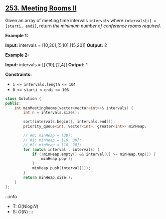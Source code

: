 ## [253\. Meeting Rooms II](https://leetcode.com/problems/meeting-rooms-ii/)

Given an array of meeting time intervals `intervals` where `intervals[i] = [starti, endi]`, return _the minimum number of conference rooms required_.

**Example 1:**

**Input:** intervals = \[\[0,30\],\[5,10\],\[15,20\]\]
**Output:** 2

**Example 2:**

**Input:** intervals = \[\[7,10\],\[2,4\]\]
**Output:** 1

**Constraints:**

- `1 <= intervals.length <= 104`
- `0 <= starti < endi <= 106`

```cpp
class Solution {
public:
    int minMeetingRooms(vector<vector<int>>& intervals) {
        int n = intervals.size();

        sort(intervals.begin(), intervals.end());
        priority_queue<int, vector<int>, greater<int>> minHeap;

        // #0: minHeap = [30];
        // #1: minHeap = [10, 30];
        // #2: minHeap = [10, 20];
        for (auto& interval : intervals) {
            if (!minHeap.empty() && interval[0] >= minHeap.top()) {
                minHeap.pop();
            }
            minHeap.push(interval[1]);
        }
        return minHeap.size();
    }
};
```

:::info
- T: $O(N \log N)$
- S: $O(N)$
:::
